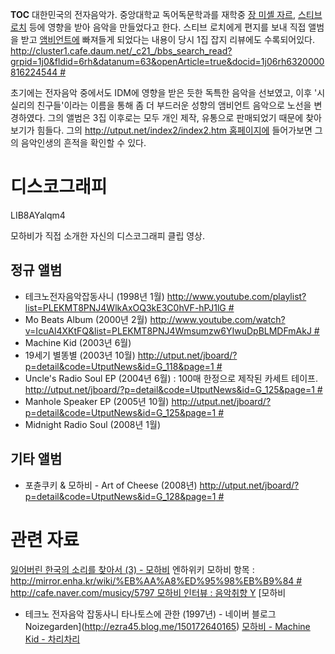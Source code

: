 __TOC__ 대한민국의 전자음악가. 중앙대학교 독어독문학과를 재학중 [장 미셸
자르](/장_미셸_자르 "wikilink"), [스티브 로치](/스티브_로치 "wikilink") 등에
영향을 받아 음악을 만들었다고 한다. 스티브 로치에게 편지를 보내 직접 앨범을 받고
[앰비언트에](/앰비언트 "wikilink") 빠져들게 되었다는 내용이 당시 1집 잡지 리뷰에도
수록되어있다.
[<http://cluster1.cafe.daum.net/_c21_/bbs_search_read?grpid=1j0&fldid=6rh&datanum=63&openArticle=true&docid=1j06rh6320000816224544>
\#](/http://cluster1.cafe.daum.net/_c21_/bbs_search_read?grpid=1j0&fldid=6rh&datanum=63&openArticle=true&docid=1j06rh6320000816224544_# "wikilink")

초기에는 전자음악 중에서도 IDM에 영향을 받은 듯한 독특한 음악을 선보였고, 이후 '시실리의 친구들'이라는 이름을 통해 좀 더
부드러운 성향의 앰비언트 음악으로 노선을 변경하였다. 그의 앨범은 3집 이후로는 모두 개인 제작, 유통으로 판매되었기 때문에
찾아보기가 힘들다. 그의 [<http://utput.net/index2/index2.htm>
홈페이지에](/http://utput.net/index2/index2.htm_홈페이지 "wikilink")
들어가보면 그의 음악인생의 흔적을 확인할 수 있다.

# 디스코그래피

<youtube>LIB8AYalqm4</youtube>

모하비가 직접 소개한 자신의 디스코그래피 클립 영상.

## 정규 앨범

  - 테크노전자음악잡동사니 (1998년 1월)
    [<http://www.youtube.com/playlist?list=PLEKMT8PNJ4WlkAxOQ3kE3C0hVF-hPJ1lG>
    \#](/http://www.youtube.com/playlist?list=PLEKMT8PNJ4WlkAxOQ3kE3C0hVF-hPJ1lG_# "wikilink")
  - Mo Beats Album (2000년 2월)
    [<http://www.youtube.com/watch?v=IcuAl4XKtFQ&list=PLEKMT8PNJ4Wmsumzw6YIwuDpBLMDFmAkJ>
    \#](/http://www.youtube.com/watch?v=IcuAl4XKtFQ&list=PLEKMT8PNJ4Wmsumzw6YIwuDpBLMDFmAkJ_# "wikilink")
  - Machine Kid (2003년 6월)
  - 19세기 별똥별 (2003년 10월)
    [<http://utput.net/jboard/?p=detail&code=UtputNews&id=G_118&page=1>
    \#](/http://utput.net/jboard/?p=detail&code=UtputNews&id=G_118&page=1_# "wikilink")
  - Uncle's Radio Soul EP (2004년 6월) : 100매 한정으로 제작된 카세트 테이프.
    [<http://utput.net/jboard/?p=detail&code=UtputNews&id=G_125&page=1>
    \#](/http://utput.net/jboard/?p=detail&code=UtputNews&id=G_125&page=1_# "wikilink")
  - Manhole Speaker EP (2005년 10월)
    [<http://utput.net/jboard/?p=detail&code=UtputNews&id=G_125&page=1>
    \#](/http://utput.net/jboard/?p=detail&code=UtputNews&id=G_125&page=1_# "wikilink")
  - Midnight Radio Soul (2008년 1월)

## 기타 앨범

  - 포츈쿠키 & 모하비 - Art of Cheese (2008년)
    [<http://utput.net/jboard/?p=detail&code=UtputNews&id=G_128&page=1>
    \#](/http://utput.net/jboard/?p=detail&code=UtputNews&id=G_128&page=1_# "wikilink")

# 관련 자료

[잃어버린 한국의 소리를 찾아서 (3) -
모하비](http://gall.dcinside.com/board/view/?id=elec&no=29341) 엔하위키
모하비 항목 : [<http://mirror.enha.kr/wiki/%EB%AA%A8%ED%95%98%EB%B9%84>
\#](/http://mirror.enha.kr/wiki/%EB%AA%A8%ED%95%98%EB%B9%84_# "wikilink")
[<http://cafe.naver.com/musicy/5797> 모하비 인터뷰 : 음악취향
Y](/http://cafe.naver.com/musicy/5797_모하비_인터뷰_:_음악취향_Y "wikilink") [모하비
- 테크노 전자음악 잡동사니 타나토스에 관한 (1997년) - 네이버 블로그
Noizegarden](http://ezra45.blog.me/150172640165) [모하비 - Machine Kid -
차리차리](http://blog.naver.com/chari_chari/140089953538)